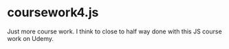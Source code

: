# coursework4.js
Just more course work. I think to close to half way done with this JS course work on Udemy.
